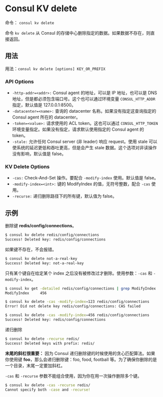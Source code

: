 # Consul KV delete

命令： `consul kv delete`

命令 `kv delete` 从 Consul 的存储中心删除指定的数据。如果数据不存在，则直接返回。

## 用法
用法：`consul kv delete [options] KEY_OR_PREFIX`

### API Options
* `-http-addr=<addr>:` Consul agent 的地址，可以是 IP 地址，也可以是 DNS 地址，但是都必须包含端口号。这个也可以通过环境变量 `CONSUL_HTTP_ADDR` 指定，默认值是 127.0.0.1:8500。
* `-datacenter=<name>:` 查询的 datacenter 名称。如果没有指定这查询指定的 Consul agent 所在的 datacenter。
* `-token=<value>:` 请求使用的 ACL token。这也可以通过 `CONSUL_HTTP_TOKEN` 环境变量指定。如果没有指定，请求默认使用指定的 Consul agent 的 token。
* `-stale:` 允许任何 Consul server (非 leader) 响应 request。使用 stale 可以使系统的延迟更低和吞吐更高，但是会产生 stale 数据。这个选项对非读操作没有影响，默认值是 false。

### KV Delete Options
* `-cas:` Check-And-Set 操作。要配合 `-modify-index` 使用。默认值是 false。
* `-modify-index=<int>:` 键的 ModifyIndex 的值，无符号整数，配合 `-cas` 使用。
* `-recurse:` 递归删除路径下的所有键，默认值为 false。

## 示例
删除键 **redis/config/connections**。
```bash
$ consul kv delete redis/config/connections
Success! Deleted key: redis/config/connections
```

如果键不存在，不会报错。
```bash
$ consul kv delete not-a-real-key
Success! Deleted key: not-a-real-key
```

只有某个键自在给定某个 index 之后没有被修改过才删除。使用参数：`-cas` 和 `-modify-index`。
```bash
$ consul kv get -detailed redis/config/connections | grep ModifyIndex
ModifyIndex 	456

$ consul kv delete -cas -modify-index=123 redis/config/connections
Error! Did not delete key redis/config/connections: CAS failed

$ consul kv delete -cas -modify-index=456 redis/config/connections
Success! Deleted key: redis/config/connections
```

递归删除
```bash
$ consul kv delete -recurse redis/
Success! Deleted keys with prefix: redis/
```

**末尾的斜杠很重要：** 因为 Consul 递归删除键的时候使用的贪心匹配算法。如果你使用键 **foo**，那么会递归删除键：foo, food, football 等。为了确保你删除的是一个目录，末尾一定要加斜杠。

`-cas` 和 `-recurse` 参数不能组合使用，因为你在用一次操作删除多个键。
```bash
$ consul kv delete -cas -recurse redis/
Cannot specify both -case and -recurse!
```
